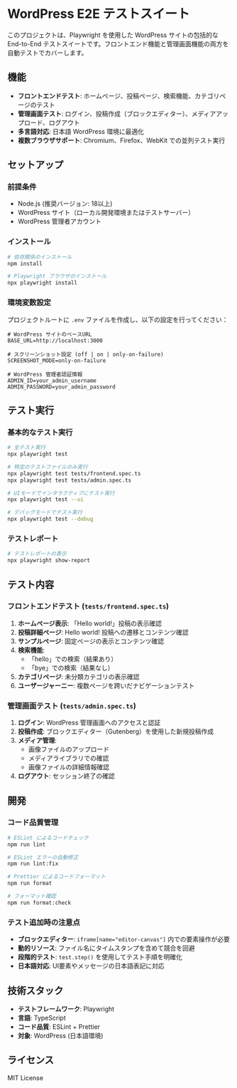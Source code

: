 # WordPress E2E テストスイート

このプロジェクトは、Playwright を使用した WordPress サイトの包括的な End-to-End テストスイートです。フロントエンド機能と管理画面機能の両方を自動テストでカバーします。

## 機能

- **フロントエンドテスト**: ホームページ、投稿ページ、検索機能、カテゴリページのテスト
- **管理画面テスト**: ログイン、投稿作成（ブロックエディター）、メディアアップロード、ログアウト
- **多言語対応**: 日本語 WordPress 環境に最適化
- **複数ブラウザサポート**: Chromium、Firefox、WebKit での並列テスト実行

## セットアップ

### 前提条件

- Node.js (推奨バージョン: 18以上)
- WordPress サイト（ローカル開発環境またはテストサーバー）
- WordPress 管理者アカウント

### インストール

```bash
# 依存関係のインストール
npm install

# Playwright ブラウザのインストール
npx playwright install
```

### 環境変数設定

プロジェクトルートに `.env` ファイルを作成し、以下の設定を行ってください：

```env
# WordPress サイトのベースURL
BASE_URL=http://localhost:3000

# スクリーンショット設定 (off | on | only-on-failure)
SCREENSHOT_MODE=only-on-failure

# WordPress 管理者認証情報
ADMIN_ID=your_admin_username
ADMIN_PASSWORD=your_admin_password
```

## テスト実行

### 基本的なテスト実行

```bash
# 全テスト実行
npx playwright test

# 特定のテストファイルのみ実行
npx playwright test tests/frontend.spec.ts
npx playwright test tests/admin.spec.ts

# UIモードでインタラクティブにテスト実行
npx playwright test --ui

# デバッグモードでテスト実行
npx playwright test --debug
```

### テストレポート

```bash
# テストレポートの表示
npx playwright show-report
```

## テスト内容

### フロントエンドテスト (`tests/frontend.spec.ts`)

1. **ホームページ表示**: 「Hello world!」投稿の表示確認
2. **投稿詳細ページ**: Hello world! 投稿への遷移とコンテンツ確認
3. **サンプルページ**: 固定ページの表示とコンテンツ確認
4. **検索機能**: 
   - 「hello」での検索（結果あり）
   - 「bye」での検索（結果なし）
5. **カテゴリページ**: 未分類カテゴリの表示確認
6. **ユーザージャーニー**: 複数ページを跨いだナビゲーションテスト

### 管理画面テスト (`tests/admin.spec.ts`)

1. **ログイン**: WordPress 管理画面へのアクセスと認証
2. **投稿作成**: ブロックエディター（Gutenberg）を使用した新規投稿作成
3. **メディア管理**: 
   - 画像ファイルのアップロード
   - メディアライブラリでの確認
   - 画像ファイルの詳細情報確認
4. **ログアウト**: セッション終了の確認

## 開発

### コード品質管理

```bash
# ESLint によるコードチェック
npm run lint

# ESLint エラーの自動修正
npm run lint:fix

# Prettier によるコードフォーマット
npm run format

# フォーマット確認
npm run format:check
```

### テスト追加時の注意点

- **ブロックエディター**: `iframe[name="editor-canvas"]` 内での要素操作が必要
- **動的リソース**: ファイル名にタイムスタンプを含めて競合を回避
- **段階的テスト**: `test.step()` を使用してテスト手順を明確化
- **日本語対応**: UI要素やメッセージの日本語表記に対応

## 技術スタック

- **テストフレームワーク**: Playwright
- **言語**: TypeScript
- **コード品質**: ESLint + Prettier
- **対象**: WordPress (日本語環境)

## ライセンス

MIT License

